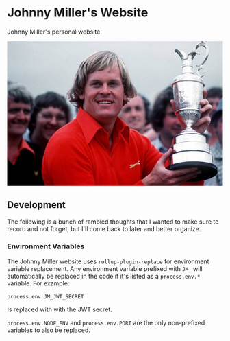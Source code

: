 # Johnny Miller's Website

Johnny Miller's personal website.

![Johnny Miller](./static/img/johnny-miller.jpg)

## Development

The following is a bunch of rambled thoughts that I wanted to make sure to record and not forget, but I'll come back to later and better organize.

### Environment Variables

The Johnny Miller website uses `rollup-plugin-replace` for environment variable replacement. Any environment variable prefixed with `JM_` will automatically be replaced in the code if it's listed as a `process.env.*` variable. For example:

	process.env.JM_JWT_SECRET

Is replaced with with the JWT secret.

`process.env.NODE_ENV` and `process.env.PORT` are the only non-prefixed variables to also be replaced.
